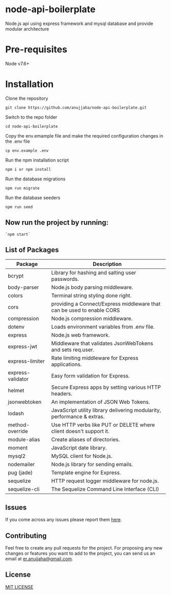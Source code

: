 # node-api-boilerplate
Node.js api using express framework and mysql database and provide modular architecture

# Pre-requisites

  Node v7.6+

# Installation

Clone the repository

    git clone https://github.com/anujjaha/node-api-boilerplate.git

Switch to the repo folder

    cd node-api-boilerplate

Copy the env.emample file and make the required configuration changes in the .env file

    cp env.example .env

Run the npm installation script

    npm i or npm install

Run the database migrations

    npm run migrate

Run the database seeders

    npm run seed

## Now run the project by running:

    `npm start`

List of Packages
----------------

| Package                         | Description                                                             |
| ------------------------------- | ------------------------------------------------------------------------|
| bcrypt						  | Library for hashing and salting user passwords.                         |
| body-parser                     | Node.js body parsing middleware.                                        |
| colors                          | Terminal string styling done right.                                     |
| cors                         	  | providing a Connect/Express middleware that can be used to enable CORS	|
| compression                     | Node.js compression middleware.                                         |
| dotenv                          | Loads environment variables from .env file.                             |
| express                         | Node.js web framework.                                                  |
| express-jwt                     | Middleware that validates JsonWebTokens and sets req.user.              |
| express-limiter                 | Rate limiting middleware for Express applications.                      |
| express-validator               | Easy form validation for Express.                                       |
| helmet                          | Secure Express apps by setting various HTTP headers. 					|
| jsonwebtoken                    | An implementation of JSON Web Tokens.                                   |
| lodash                          | JavaScript utility library delivering modularity, performance & extras. |
| method-override                 | Use HTTP verbs like PUT or DELETE where client doesn't support it. 		|
| module-alias                    | Create aliases of directories.                                          |
| moment                          | JavaScript date library.                                                |
| mysql2                          | MySQL client for Node.js.                                               |
| nodemailer                      | Node.js library for sending emails.                                     |
| pug (jade)                      | Template engine for Express.                                            |
| sequelize                       | HTTP request logger middleware for node.js.                             |
| sequelize-cli                   | The Sequelize Command Line Interface (CLI) 								|

## Issues

If you come across any issues please report them [here](https://github.com/anujjaha/node-api-boilerplate/issues).

## Contributing
Feel free to create any pull requests for the project. For proposing any new changes or features you want to add to the project, you can send us an email at er.anujjaha@gmail.com.

## License

[MIT LICENSE](https://github.com/anujjaha/node-api-boilerplate/blob/master/LICENSE)

